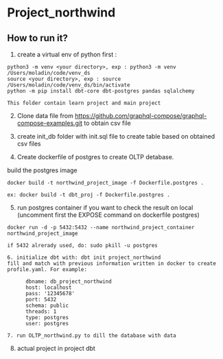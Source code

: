 # Project_northwind

## How to run it?

1. create a virtual env of python first :

```
python3 -m venv <your directory>, exp : python3 -m venv /Users/moladin/code/venv_ds
source <your directory>, exp : source /Users/moladin/code/venv_ds/bin/activate
python -m pip install dbt-core dbt-postgres pandas sqlalchemy

```

```
This folder contain learn project and main project
```

2. Clone data file from https://github.com/graphql-compose/graphql-compose-examples.git to obtain csv file
3. create init_db folder with init.sql file to create table based on obtained csv files

4. Create dockerfile of postgres to create OLTP detabase.

build the postgres image

```
docker build -t northwind_project_image -f Dockerfile.postgres .

ex: docker build -t dbt_proj -f Dockerfile.postgres .
```

5. run postgres container
   if you want to check the result on local (uncomment first the EXPOSE command on dockerfile postgres)

```
docker run -d -p 5432:5432 --name northwind_project_container northwind_project_image

if 5432 alrerady used, do: sudo pkill -u postgres

6. initialize dbt with: dbt init project_northwind
fill and match with previous information written in docker to create profile.yaml. For example:

      dbname: db_project_northwind
      host: localhost
      pass: '12345678'
      port: 5432
      schema: public
      threads: 1
      type: postgres
      user: postgres

7. run OLTP_northwind.py to dill the database with data
```

8. actual project in project dbt
